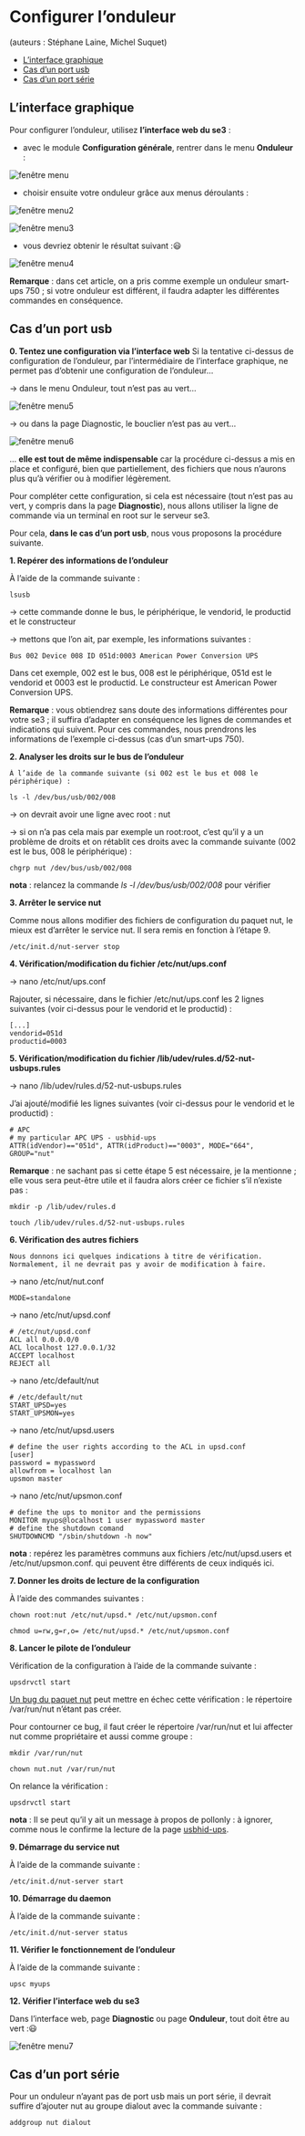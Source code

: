 # Configurer l’onduleur 

(auteurs : Stéphane Laine, Michel Suquet)

* [L’interface graphique](#linterface-graphique)
* [Cas d’un port usb](#cas-dun-port-usb)
* [Cas d’un port série](#cas-dun-port-série)


## L’interface graphique

Pour configurer l’onduleur, utilisez **l’interface web du se3** : 

- avec le module **Configuration générale**, rentrer dans le menu **Onduleur** :

![fenêtre menu](images/onduleur-3fcf7.png)

- choisir ensuite votre onduleur grâce aux menus déroulants :

![fenêtre menu2](images/onduleur_06-6e559.png)

![fenêtre menu3](images/onduleur_05-e3940.png)

- vous devriez obtenir le résultat suivant ::smiley:

![fenêtre menu4](images/onduleur_01-bea0d.png)

**Remarque** : dans cet article, on a pris comme exemple un onduleur smart-ups 750 ; si votre onduleur est différent, il faudra adapter les différentes commandes en conséquence.

## Cas d’un port usb

**0. Tentez une configuration via l’interface web**
Si la tentative ci-dessus de configuration de l’onduleur, par l’intermédiaire de l’interface graphique, ne permet pas d’obtenir une configuration de l’onduleur…

→ dans le menu Onduleur, tout n’est pas au vert…

![fenêtre menu5](images/onduleur_03-55401.png)

→ ou dans la page Diagnostic, le bouclier n’est pas au vert…

![fenêtre menu6](images/onduleur_08-1b583.png)

… **elle est tout de même indispensable** car la procédure ci-dessus a mis en place et configuré, bien que partiellement, des fichiers que nous n’aurons plus qu’à vérifier ou à modifier légèrement.

Pour compléter cette configuration, si cela est nécessaire (tout n’est pas au vert, y compris dans la page **Diagnostic**), nous allons utiliser la ligne de commande via un terminal en root sur le serveur se3.

Pour cela, **dans le cas d’un port usb**, nous vous proposons la procédure suivante.

**1. Repérer des informations de l’onduleur**

À l’aide de la commande suivante : 
```
lsusb
```
→ cette commande donne le bus, le périphérique, le vendorid, le productid et le constructeur

→ mettons que l’on ait, par exemple, les informations suivantes :

    Bus 002 Device 008 ID 051d:0003 American Power Conversion UPS

Dans cet exemple, 002 est le bus, 008 est le périphérique, 051d est le vendorid et 0003 est le productid. Le constructeur est American Power Conversion UPS.

**Remarque** : vous obtiendrez sans doute des informations différentes pour votre se3 ; il suffira d’adapter en conséquence les lignes de commandes et indications qui suivent. Pour ces commandes, nous prendrons les informations de l’exemple ci-dessus (cas d’un smart-ups 750).

**2. Analyser les droits sur le bus de l’onduleur**

    À l’aide de la commande suivante (si 002 est le bus et 008 le périphérique) : 
    
```
ls -l /dev/bus/usb/002/008
```
→ on devrait avoir une ligne avec root : nut

→ si on n’a pas cela mais par exemple un root:root, c’est qu’il y a un problème de droits et on rétablit ces droits avec la commande suivante (002 est le bus, 008 le périphérique) :

    chgrp nut /dev/bus/usb/002/008
    
**nota** : relancez la commande *ls -l /dev/bus/usb/002/008* pour vérifier

**3. Arrêter le service nut**

Comme nous allons modifier des fichiers de configuration du paquet nut, le mieux est d’arrêter le service nut. Il sera remis en fonction à l’étape 9. 

```
/etc/init.d/nut-server stop
```

**4. Vérification/modification du fichier /etc/nut/ups.conf**

→ nano /etc/nut/ups.conf

Rajouter, si nécessaire, dans le fichier /etc/nut/ups.conf les 2 lignes suivantes (voir ci-dessus pour le vendorid et le productid) :

    [...]
    vendorid=051d
    productid=0003
    
**5. Vérification/modification du fichier /lib/udev/rules.d/52-nut-usbups.rules**

→ nano /lib/udev/rules.d/52-nut-usbups.rules

J’ai ajouté/modifié les lignes suivantes (voir ci-dessus pour le vendorid et le productid) :

    # APC
    # my particular APC UPS - usbhid-ups
    ATTR(idVendor)=="051d", ATTR(idProduct)=="0003", MODE="664", GROUP="nut"

**Remarque** : ne sachant pas si cette étape 5 est nécessaire, je la mentionne ; elle vous sera peut-être utile et il faudra alors créer ce fichier s’il n’existe pas :

```
mkdir -p /lib/udev/rules.d
```
```
touch /lib/udev/rules.d/52-nut-usbups.rules
```

**6. Vérification des autres fichiers**

    Nous donnons ici quelques indications à titre de vérification. Normalement, il ne devrait pas y avoir de modification à faire.

→ nano /etc/nut/nut.conf

    MODE=standalone

→ nano /etc/nut/upsd.conf

    # /etc/nut/upsd.conf
    ACL all 0.0.0.0/0
    ACL localhost 127.0.0.1/32
    ACCEPT localhost
    REJECT all

→ nano /etc/default/nut

    # /etc/default/nut
    START_UPSD=yes
    START_UPSMON=yes

→ nano /etc/nut/upsd.users

    # define the user rights according to the ACL in upsd.conf
    [user]
    password = mypassword
    allowfrom = localhost lan
    upsmon master

→ nano /etc/nut/upsmon.conf

    # define the ups to monitor and the permissions
    MONITOR myups@localhost 1 user mypassword master
    # define the shutdown comand
    SHUTDOWNCMD "/sbin/shutdown -h now"

**nota** : repérez les paramètres communs aux fichiers /etc/nut/upsd.users et /etc/nut/upsmon.conf. qui peuvent être différents de ceux indiqués ici. 

**7. Donner les droits de lecture de la configuration**

À l’aide des commandes suivantes :

```
chown root:nut /etc/nut/upsd.* /etc/nut/upsmon.conf
```

```
chmod u=rw,g=r,o= /etc/nut/upsd.* /etc/nut/upsmon.conf
```

**8. Lancer le pilote de l’onduleur**

Vérification de la configuration à l’aide de la commande suivante : 

```
upsdrvctl start
```

[Un bug du paquet nut](https://bugzilla.redhat.com/show_bug.cgi?id=1187286) peut mettre en échec cette vérification : le répertoire /var/run/nut n’étant pas créer.

Pour contourner ce bug, il faut créer le répertoire /var/run/nut et lui affecter nut comme propriétaire et aussi comme groupe :


```
mkdir /var/run/nut
```
```
chown nut.nut /var/run/nut
```

On relance la vérification :

```
upsdrvctl start
```

**nota** : Il se peut qu’il y ait un message à propos de pollonly : à ignorer, comme nous le confirme la lecture de la page [usbhid-ups](http://networkupstools.org/docs/man/usbhid-ups.html).

**9. Démarrage du service nut**

À l’aide de la commande suivante : 

```
/etc/init.d/nut-server start
```

**10. Démarrage du daemon**

À l’aide de la commande suivante : 


```
/etc/init.d/nut-server status
```

**11. Vérifier le fonctionnement de l’onduleur**

À l’aide de la commande suivante : 


```
upsc myups
```

**12. Vérifier l’interface web du se3**

Dans l’interface web, page **Diagnostic** ou page **Onduleur**, tout doit être au vert ::smiley:


![fenêtre menu7](images/onduleur_01-bea0d.png)


## Cas d’un port série

Pour un onduleur n’ayant pas de port usb mais un port série, il devrait suffire d’ajouter nut au groupe dialout avec la commande suivante :

```
addgroup nut dialout
```

